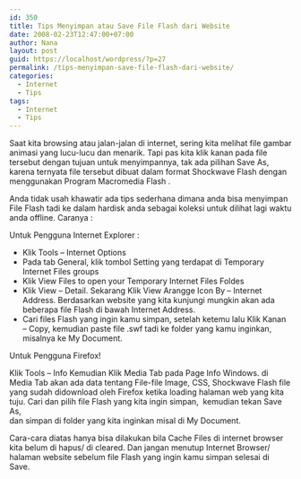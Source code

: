 ```yaml
---
id: 350
title: Tips Menyimpan atau Save File Flash dari Website
date: 2008-02-23T12:47:00+07:00
author: Nana
layout: post
guid: https://localhost/wordpress/?p=27
permalink: /tips-menyimpan-save-file-flash-dari-website/
categories:
  - Internet
  - Tips
tags:
  - Internet
  - Tips
---
```

Saat kita browsing atau jalan-jalan di internet, sering kita melihat file gambar animasi yang lucu-lucu dan menarik. Tapi pas kita klik kanan pada file tersebut dengan tujuan untuk menyimpannya, tak ada pilihan Save As, karena ternyata file tersebut dibuat dalam format Shockwave Flash dengan menggunakan Program Macromedia Flash .

Anda tidak usah khawatir ada tips sederhana dimana anda bisa menyimpan File Flash tadi ke dalam hardisk anda sebagai koleksi untuk dilihat lagi waktu anda offline. Caranya :

Untuk Pengguna Internet Explorer :

  * Klik Tools – Internet Options
  * Pada tab General, klik tombol Setting yang terdapat di Temporary Internet Files groups
  * Klik View Files to open your Temporary Internet Files Foldes
  * Klik View – Detail. Sekarang Klik View Arangge Icon By &#8211; Internet Address. Berdasarkan website yang kita kunjungi mungkin akan ada beberapa file Flash di bawah Internet Address.
  * Cari files Flash yang ingin kamu simpan, setelah ketemu lalu Klik Kanan – Copy, kemudian paste file .swf tadi ke folder yang kamu inginkan, misalnya ke My Document.

Untuk Pengguna Firefox!

Klik Tools &#8211; Info Kemudian Klik Media Tab pada Page Info Windows. di Media Tab akan ada data tentang File-file Image, CSS, Shockwave Flash file yang sudah didownload oleh Firefox ketika loading halaman web yang kita tuju. Cari dan pilih file Flash yang kita ingin simpan,  kemudian tekan Save As,  
dan simpan di folder yang kita inginkan misal di My Document.

Cara-cara diatas hanya bisa dilakukan bila Cache Files di internet browser kita belum di hapus/ di cleared. Dan jangan menutup Internet Browser/ halaman website sebelum file Flash yang ingin kamu simpan selesai di Save.